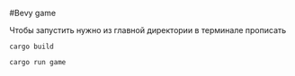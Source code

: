 #Bevy game

Чтобы запустить нужно из главной директории в терминале прописать

``cargo build``

``cargo run game``
